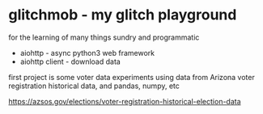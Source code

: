 # glitchmob - my glitch playground

for the learning of many things sundry and programmatic

- aiohttp - async python3 web framework
- aiohttp client - download data

first project is some voter data experiments using data from Arizona voter registration historical data, and pandas, numpy, etc

<https://azsos.gov/elections/voter-registration-historical-election-data>

